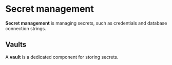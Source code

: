 # Secret management

**Secret management** is managing secrets, such as credentials and database
connection strings.

## Vaults

A **vault** is a dedicated component for storing secrets.

